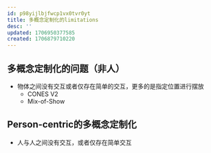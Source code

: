 ```yaml
---
id: p98yijlbjfwcp1vx0tvr0yt
title: 多概念定制化的limitations
desc: ''
updated: 1706950377585
created: 1706879710220
---
```



## 多概念定制化的问题（非人）
* 物体之间没有交互或者仅存在简单的交互，更多的是指定位置进行摆放
  * CONES V2
  * Mix-of-Show



## Person-centric的多概念定制化
* 人与人之间没有交互，或者仅存在简单交互


